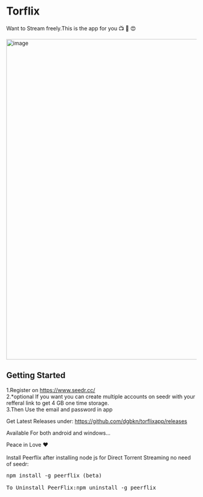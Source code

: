 # Torflix

Want to Stream freely.This is the app for you 📺 🍿 😍

<img width="1161" height="846" alt="image" src="https://github.com/user-attachments/assets/380e36ed-4671-4f3f-af55-587d4adfdbd2" />


## Getting Started
1.Register on https://www.seedr.cc/ <br>
2.*optional If you want you can create multiple accounts on seedr with your refferal link to get 4 GB one time storage.<br>
3.Then Use the email and password in app<br>

Get Latest Releases under:
https://github.com/dgbkn/torflixapp/releases

Available For both android and windows...

Peace in Love ❤️
<br><br>
Install Peerflix after installing node js for Direct Torrent Streaming no need of seedr:<br>
<pre>
npm install -g peerflix (beta)<br>
To Uninstall PeerFlix:npm uninstall -g peerflix <br>


</pre>
